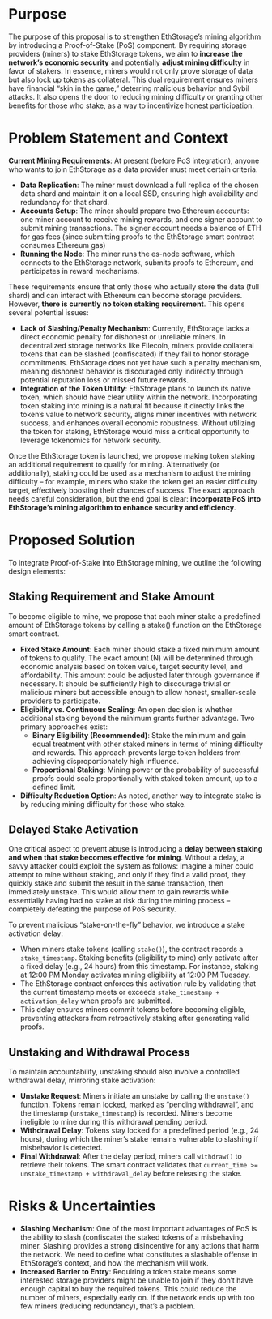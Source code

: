 # Purpose
The purpose of this proposal is to strengthen EthStorage’s mining algorithm by introducing a Proof-of-Stake (PoS) component. By requiring storage providers (miners) to stake EthStorage tokens, we aim to **increase the network’s economic security** and potentially **adjust mining difficulty** in favor of stakers. In essence, miners would not only prove storage of data but also lock up tokens as collateral. This dual requirement ensures miners have financial “skin in the game,” deterring malicious behavior and Sybil attacks. It also opens the door to reducing mining difficulty or granting other benefits for those who stake, as a way to incentivize honest participation.

# Problem Statement and Context
**Current Mining Requirements**: At present (before PoS integration), anyone who wants to join EthStorage as a data provider must meet certain criteria. 
 - **Data Replication**: The miner must download a full replica of the chosen data shard and maintain it on a local SSD, ensuring high availability and redundancy for that shard.
 - **Accounts Setup**: The miner should prepare two Ethereum accounts: one miner account to receive mining rewards, and one signer account to submit mining transactions. The signer account needs a balance of ETH for gas fees (since submitting proofs to the EthStorage smart contract consumes Ethereum gas)
 - **Running the Node**: The miner runs the es-node software, which connects to the EthStorage network, submits proofs to Ethereum, and participates in reward mechanisms.
 
These requirements ensure that only those who actually store the data (full shard) and can interact with Ethereum can become storage providers. However, **there is currently no token staking requirement**. This opens several potential issues:
 - **Lack of Slashing/Penalty Mechanism**: Currently, EthStorage lacks a direct economic penalty for dishonest or unreliable miners. In decentralized storage networks like Filecoin, miners provide collateral tokens that can be slashed (confiscated) if they fail to honor storage commitments. EthStorage does not yet have such a penalty mechanism, meaning dishonest behavior is discouraged only indirectly through potential reputation loss or missed future rewards.
 - **Integration of the Token Utility**: EthStorage plans to launch its native token, which should have clear utility within the network. Incorporating token staking into mining is a natural fit because it directly links the token’s value to network security, aligns miner incentives with network success, and enhances overall economic robustness. Without utilizing the token for staking, EthStorage would miss a critical opportunity to leverage tokenomics for network security.

Once the EthStorage token is launched, we propose making token staking an additional requirement to qualify for mining. Alternatively (or additionally), staking could be used as a mechanism to adjust the mining difficulty – for example, miners who stake the token get an easier difficulty target, effectively boosting their chances of success. The exact approach needs careful consideration, but the end goal is clear: **incorporate PoS into EthStorage’s mining algorithm to enhance security and efficiency**.

# Proposed Solution
To integrate Proof-of-Stake into EthStorage mining, we outline the following design elements:

## Staking Requirement and Stake Amount
To become eligible to mine, we propose that each miner stake a predefined amount of EthStorage tokens by calling a stake() function on the EthStorage smart contract.

 - **Fixed Stake Amount**: Each miner should stake a fixed minimum amount of tokens to qualify. The exact amount (N) will be determined through economic analysis based on token value, target security level, and affordability. This amount could be adjusted later through governance if necessary. It should be sufficiently high to discourage trivial or malicious miners but accessible enough to allow honest, smaller-scale providers to participate.
 - **Eligibility vs. Continuous Scaling**: An open decision is whether additional staking beyond the minimum grants further advantage. Two primary approaches exist:
   - **Binary Eligibility (Recommended)**: Stake the minimum and gain equal treatment with other staked miners in terms of mining difficulty and rewards. This approach prevents large token holders from achieving disproportionately high influence.
   - **Proportional Staking**: Mining power or the probability of successful proofs could scale proportionally with staked token amount, up to a defined limit.
 - **Difficulty Reduction Option**: As noted, another way to integrate stake is by reducing mining difficulty for those who stake. 

## Delayed Stake Activation
One critical aspect to prevent abuse is introducing a **delay between staking and when that stake becomes effective for mining**. Without a delay, a savvy attacker could exploit the system as follows: imagine a miner could attempt to mine without staking, and only if they find a valid proof, they quickly stake and submit the result in the same transaction, then immediately unstake. This would allow them to gain rewards while essentially having had no stake at risk during the mining process – completely defeating the purpose of PoS security.

To prevent malicious “stake-on-the-fly” behavior, we introduce a stake activation delay:
 - When miners stake tokens (calling `stake()`), the contract records a `stake_timestamp`. Staking benefits (eligibility to mine) only activate after a fixed delay (e.g., 24 hours) from this timestamp. For instance, staking at 12:00 PM Monday activates mining eligibility at 12:00 PM Tuesday.
 - The EthStorage contract enforces this activation rule by validating that the current timestamp meets or exceeds `stake_timestamp + activation_delay` when proofs are submitted.
 - This delay ensures miners commit tokens before becoming eligible, preventing attackers from retroactively staking after generating valid proofs.

## Unstaking and Withdrawal Process
To maintain accountability, unstaking should also involve a controlled withdrawal delay, mirroring stake activation:
 - **Unstake Request**: Miners initiate an unstake by calling the `unstake()` function. Tokens remain locked, marked as “pending withdrawal”, and the timestamp (`unstake_timestamp`) is recorded. Miners become ineligible to mine during this withdrawal pending period.
 - **Withdrawal Delay**: Tokens stay locked for a predefined period (e.g., 24 hours), during which the miner’s stake remains vulnerable to slashing if misbehavior is detected.
 - **Final Withdrawal**: After the delay period, miners call `withdraw()` to retrieve their tokens. The smart contract validates that `current_time >= unstake_timestamp + withdrawal_delay` before releasing the stake.

# Risks & Uncertainties
  - **Slashing Mechanism**: One of the most important advantages of PoS is the ability to slash (confiscate) the staked tokens of a misbehaving miner. Slashing provides a strong disincentive for any actions that harm the network. We need to define what constitutes a slashable offense in EthStorage’s context, and how the mechanism will work.
  - **Increased Barrier to Entry**: Requiring a token stake means some interested storage providers might be unable to join if they don’t have enough capital to buy the required tokens. This could reduce the number of miners, especially early on. If the network ends up with too few miners (reducing redundancy), that’s a problem.
